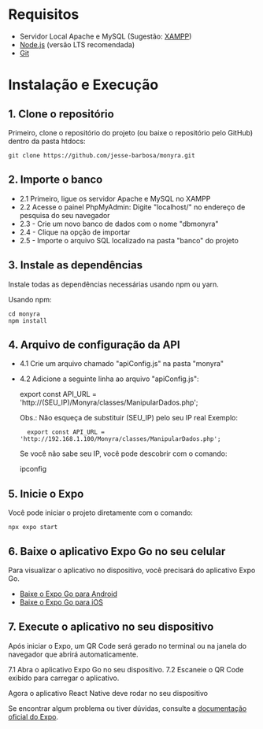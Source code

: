 # Requisitos  

- Servidor Local Apache e MySQL (Sugestão: [XAMPP](https://www.apachefriends.org/pt_br/download.html))
- [Node.js](https://nodejs.org/en/download) (versão LTS recomendada)
- [Git](https://git-scm.com/downloads)

# Instalação e Execução

## 1. Clone o repositório
Primeiro, clone o repositório do projeto (ou baixe o repositório pelo GitHub) dentro da pasta htdocs:

    git clone https://github.com/jesse-barbosa/monyra.git

## 2. Importe o banco

- 2.1 Primeiro, ligue os servidor Apache e MySQL no XAMPP
- 2.2 Acesse o painel PhpMyAdmin: Digite "localhost/" no endereço de pesquisa do seu navegador
- 2.3 - Crie um novo banco de dados com o nome "dbmonyra"
- 2.4 - Clique na opção de importar
- 2.5 - Importe o arquivo SQL localizado na pasta "banco" do projeto

## 3. Instale as dependências  
Instale todas as dependências necessárias usando npm ou yarn.  

Usando npm:

    cd monyra
    npm install

## 4. Arquivo de configuração da API
- 4.1 Crie um arquivo chamado "apiConfig.js" na pasta "monyra"
- 4.2 Adicione a seguinte linha ao arquivo "apiConfig.js":

    export const API_URL = 'http://(SEU_IP)/Monyra/classes/ManipularDados.php';

    Obs.: Não esqueça de substituir (SEU_IP) pelo seu IP real
    Exemplo: 
        
        export const API_URL = 'http://192.168.1.100/Monyra/classes/ManipularDados.php';
    
    Se você não sabe seu IP, você pode descobrir com o comando:

    ipconfig

## 5. Inicie o Expo  
Você pode iniciar o projeto diretamente com o comando:  

    npx expo start

## 6. Baixe o aplicativo Expo Go no seu celular  
Para visualizar o aplicativo no dispositivo, você precisará do aplicativo Expo Go.  

- [Baixe o Expo Go para Android](https://play.google.com/store/apps/details?id=host.exp.exponent)  
- [Baixe o Expo Go para iOS](https://apps.apple.com/app/expo-go/id982107779)  

## 7. Execute o aplicativo no seu dispositivo  
Após iniciar o Expo, um QR Code será gerado no terminal ou na janela do navegador que abrirá automaticamente.  

7.1 Abra o aplicativo Expo Go no seu dispositivo.
7.2 Escaneie o QR Code exibido para carregar o aplicativo.

Agora o aplicativo React Native deve rodar no seu dispositivo

Se encontrar algum problema ou tiver dúvidas, consulte a [documentação oficial do Expo](https://docs.expo.dev/).